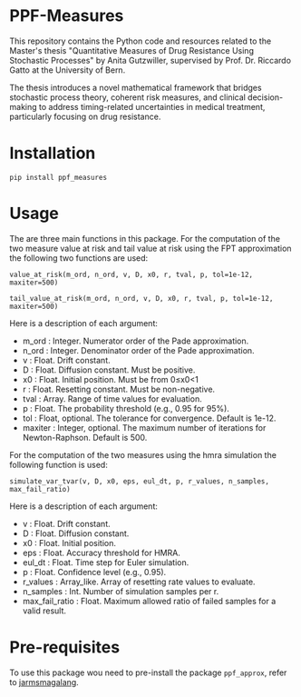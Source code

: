 # PPF-Measures
This repository contains the Python code and resources related to the Master's thesis "Quantitative Measures of Drug Resistance Using Stochastic Processes" by Anita Gutzwiller, supervised by Prof. Dr. Riccardo Gatto at the University of Bern.

The thesis introduces a novel mathematical framework that bridges stochastic process theory, coherent risk measures, and clinical decision-making to address timing-related uncertainties in medical treatment, particularly focusing on drug resistance.

# Installation
```
pip install ppf_measures
```

# Usage
The are three main functions in this package. For the computation of the two measure value at risk and tail value at risk using the FPT approximation the following two functions are used:

```
value_at_risk(m_ord, n_ord, v, D, x0, r, tval, p, tol=1e-12, maxiter=500)
```

```
tail_value_at_risk(m_ord, n_ord, v, D, x0, r, tval, p, tol=1e-12, maxiter=500)
```

Here is a description of each argument:
- m_ord : Integer. Numerator order of the Pade approximation.
- n_ord : Integer. Denominator order of the Pade approximation.
- v : Float. Drift constant.
- D : Float. Diffusion constant. Must be positive.
- x0 : Float. Initial position. Must be from 0≤x0<1
- r : Float. Resetting constant. Must be non-negative.
- tval : Array. Range of time values for evaluation.
- p : Float. The probability threshold (e.g., 0.95 for 95%).
- tol : Float, optional. The tolerance for convergence. Default is 1e-12.
- maxiter : Integer, optional. The maximum number of iterations for Newton-Raphson. Default is 500.

For the computation of the two measures using the hmra simulation the following function is used:

```
simulate_var_tvar(v, D, x0, eps, eul_dt, p, r_values, n_samples, max_fail_ratio)
```

Here is a description of each argument:
- v : Float. Drift constant.
- D : Float. Diffusion constant.
- x0 : Float. Initial position.
- eps : Float. Accuracy threshold for HMRA.
- eul_dt : Float. Time step for Euler simulation.
- p : Float. Confidence level (e.g., 0.95).
- r_values : Array_like. Array of resetting rate values to evaluate.
- n_samples : Int. Number of simulation samples per r.
- max_fail_ratio : Float. Maximum allowed ratio of failed samples for a valid result.

# Pre-requisites
To use this package wou need to pre-install the package ```ppf_approx```, refer to [jarmsmagalang](https://github.com/jarmsmagalang/ppf_approx).
